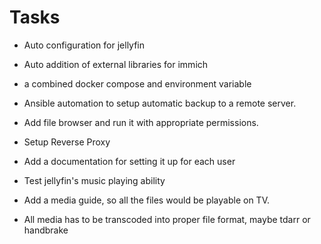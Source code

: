# Tasks
- Auto configuration for jellyfin
- Auto addition of external libraries for immich
- a combined docker compose and environment variable
- Ansible automation to setup automatic backup to a remote server.
- Add file browser and run it with appropriate permissions.
- Setup Reverse Proxy
- Add a documentation for setting it up for each user
- Test jellyfin's music playing ability

- Add a media guide, so all the files would be playable on TV.
- All media has to be transcoded into proper file format, maybe tdarr or handbrake